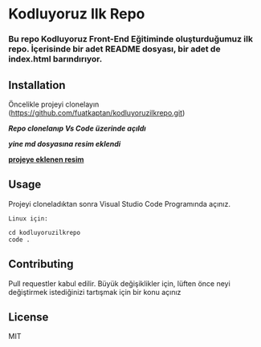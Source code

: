# Kodluyoruz Ilk Repo

### Bu repo Kodluyoruz Front-End Eğitiminde oluşturduğumuz ilk repo. İçerisinde bir adet README dosyası, bir adet de index.html barındırıyor.

## Installation

Öncelikle projeyi clonelayın (https://github.com/fuatkaptan/kodluyoruzilkrepo.git)

***Repo clonelanıp Vs Code üzerinde açıldı***

***yine md dosyasına resim eklendi***

[**projeye eklenen resim**](https://raw.githubusercontent.com/Kodluyoruz/taskforce/main/git/odev1/figures/github.png)

## Usage

Projeyi cloneladıktan sonra Visual Studio Code Programında açınız.

    Linux için:

    cd kodluyoruzilkrepo
    code .

## Contributing

Pull requestler kabul edilir. Büyük değişiklikler için, lüften önce neyi değiştirmek istediğinizi tartışmak için bir konu açınız

## License

MIT
